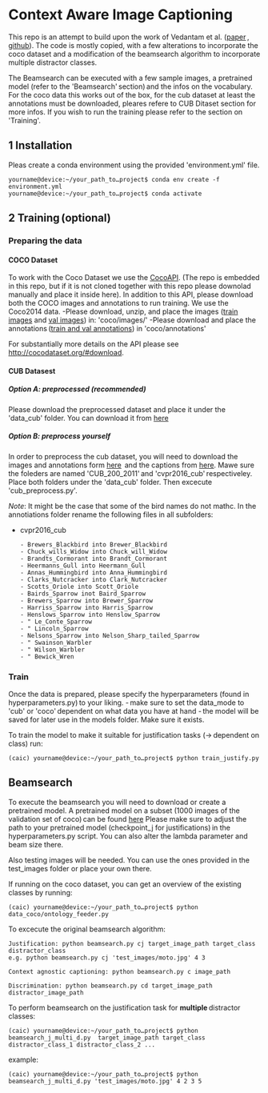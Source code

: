 # Context Aware Image Captioning
This repo is an attempt to build upon the work of Vedantam et al.  ([paper](https://arxiv.org/pdf/1701.02870.pdf) , [github](https://github.com/saiteja-talluri/Context-Aware-Image-Captioning)). The code is mostly copied, with a few alterations to incorporate the coco dataset and a modification of the beamsearch algorithm to incorporate multiple distractor classes. 

The Beamsearch can be executed with a few sample images, a pretrained model (refer to the 'Beamsearch' section) and the infos on the vocabulary. For the coco data this works out of the box, for the cub dataset at least the annotations must be downloaded, pleares refere to CUB Ditaset section for more infos. 
If you wish to run the training please refer to the section on 'Training'. 

## 1 Installation 
Pleas create a conda environment using the provided 'environment.yml' file.

```console
yourname@device:~/your_path_to…project$ conda env create -f environment.yml
yourname@device:~/your_path_to…project$ conda activate
```

## 2 Training (optional) 
### Preparing the data

#### COCO Dataset
To work with the Coco Dataset we use the [CocoAPI](https://github.com/cocodataset/cocoapi/tree/8c9bcc3cf640524c4c20a9c40e89cb6a2f2fa0e9). (The repo is embedded in this repo, but if it is not cloned together with this repo please downolad manually and place it inside here). 
In addition to this API, please download both the COCO images and annotations to run training. We use the Coco2014 data.
-Please download, unzip, and place the images ([train images](http://images.cocodataset.org/zips/train2014.zip) and [val images](http://images.cocodataset.org/zips/val2014.zip)) in: 'coco/images/'
-Please download and place the annotations ([train and val annotations](http://images.cocodataset.org/annotations/annotations_trainval2014.zip))  in 'coco/annotations'

For substantially more details on the API please see http://cocodataset.org/#download.

#### CUB Datasest

##### Option A: preprocessed (recommended)
Please download the preprocessed dataset and place it under the 'data_cub' folder. You can download it from [here](https://drive.google.com/file/d/1WSlU_22In3sfHCGV6_KXlgfTDR6OR0-L/view?usp=sharing)


##### Option B: preprocess yourself
In order to preprocess the cub dataset, you will need to download the images and annotations form [here](https://drive.google.com/file/d/1hbzc_P1FuxMkcabkgn9ZKinBwW683j45/view)  and the captions from [here](https://drive.google.com/file/d/0B0ywwgffWnLLZW9uVHNjb2JmNlE/view). Mawe sure the foleders are named 'CUB_200_2011' and 'cvpr2016_cub' respectiveley. Place both folders under the 'data_cub' folder. Then excecute 'cub_preprocess.py'. 

*Note*: It might be the case that some of the bird names do not mathc. In the annotiations folder rename the following files in all subfolders: 
- cvpr2016_cub


      - Brewers_Blackbird into Brewer_Blackbird
      - Chuck_wills_Widow into Chuck_will_Widow
      - Brandts_Cormorant into Brandt_Cormorant
      - Heermanns_Gull into Heermann_Gull
      - Annas_Hummingbird into Anna_Hummingbird
      - Clarks_Nutcracker into Clark_Nutcracker
      - Scotts_Oriole into Scott_Oriole
      - Bairds_Sparrow inot Baird_Sparrow
      - Brewers_Sparrow into Brewer_Sparrow
      - Harriss_Sparrow into Harris_Sparrow
      - Henslows_Sparrow into Henslow_Sparrow
      - " Le_Conte_Sparrow
      - " Lincoln_Sparrow
      - Nelsons_Sparrow into Nelson_Sharp_tailed_Sparrow 
      - " Swainson_Warbler
      - " Wilson_Warbler
      - " Bewick_Wren

### Train
Once the data is prepared, please specify the hyperparameters (found in hyperparameters.py) to your liking. 
- make sure to set the data_mode to 'cub' or 'coco' dependent on what data you have at hand
- the model will be saved for later use in the models folder. Make sure it exists. 

To train the model to make it suitable for justification tasks (-> dependent on class) run:
```console
(caic) yourname@device:~/your_path_to…project$ python train_justify.py
```

## Beamsearch

To execute the beamsearch you will need to download or create a pretrained model. A pretrained model on a subset (1000 images of the validation set of coco) can be found [here](https://drive.google.com/file/d/1FOQF8XwDT1DpxaBaWi6vEnm-cTP5hVLR/view?usp=sharing)
Please make sure to adjust the path to your pretrained model (checkpoint_j for justifications) in the hyperparameters.py script. You can also alter the lambda parameter and beam size there. 

Also testing images will be needed. You can use the ones provided in the test_images folder or place your own there. 

If running on the coco dataset, you can get an overview of the existing classes by running: 
```console
(caic) yourname@device:~/your_path_to…project$ python data_coco/ontology_feeder.py
```

To excecute the original beamsearch algorithm:

    Justification: python beamsearch.py cj target_image_path target_class distractor_class
    e.g. python beamsearch.py cj 'test_images/moto.jpg' 4 3

    Context agnostic captioning: python beamsearch.py c image_path
   
    Discrimination: python beamsearch.py cd target_image_path distractor_image_path


To perform beamsearch on the justification task for **multiple** distractor classes:

```console
(caic) yourname@device:~/your_path_to…project$ python beamsearch_j_multi_d.py  target_image_path target_class distractor_class_1 distractor_class_2 ...
```
example: 

```console
(caic) yourname@device:~/your_path_to…project$ python beamsearch_j_multi_d.py 'test_images/moto.jpg' 4 2 3 5
```
